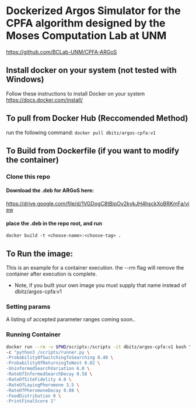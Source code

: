 # Dockerized Argos Simulator for the CPFA algorithm designed by the Moses Computation Lab at UNM
https://github.com/BCLab-UNM/CPFA-ARGoS

## Install docker on your system (not tested with Windows)
Follow these instructions to install Docker on your system
https://docs.docker.com/install/

## To pull from Docker Hub (Reccomended Method)
run the following command:
```docker pull dbitz/argos-cpfa:v1```

## To Build from Dockerfile (if you want to modify the container)
### Clone this repo
#### Download the .deb for ARGoS here:
https://drive.google.com/file/d/1VGDogC8tBipOv2kykJH4hsckXoBRKmFa/view
#### place the .deb in the repo root, and run
```docker build -t <choose-name>:<choose-tag> .```



## To Run the image:
This is an example for a container execution. the --rm flag will remove the container after execution is complete. 
* Note, if you built your own image you must supply that name instead of dbitz/argos-cpfa:v1
### Setting params
A listing of accepted parameter ranges coming soon..
### Running Container
```bash
docker run --rm -v $PWD/scripts:/scripts -it dbitz/argos-cpfa:v1 bash \
-c "python3 /scripts/runner.py \
-ProbabilityOfSwitchingToSearching 0.40 \
-ProbabilityOfReturningToNest 0.02 \
-UninformedSearchVariation 6.0 \
-RateOfInformedSearchDecay 0.58 \
-RateOfSiteFidelity 4.0 \
-RateOfLayingPheromone 3.5 \
-RateOfPheromoneDecay 0.08 \
-FoodDistribution 0 \
-PrintFinalScore 1"
```

